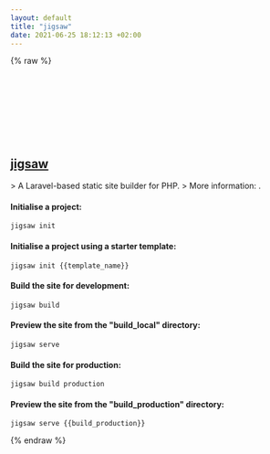 ```yaml
---
layout: default
title: "jigsaw"
date: 2021-06-25 18:12:13 +02:00
---
```

{% raw %}
<h2 id="jigsaw">
  <a href="/en/common/jigsaw.html">jigsaw</a> <a href="#jigsaw"><svg class="icon">
    <use href="/assets/images/unicode_sprite.svg#link" />
  </svg></a>
</h2>
> A Laravel-based static site builder for PHP.
> More information: <https://jigsaw.tighten.co>.

#### Initialise a project:
```shell
jigsaw init
```
#### Initialise a project using a starter template:
```shell
jigsaw init {{template_name}}
```
#### Build the site for development:
```shell
jigsaw build
```
#### Preview the site from the "build_local" directory:
```shell
jigsaw serve
```
#### Build the site for production:
```shell
jigsaw build production
```
#### Preview the site from the "build_production" directory:
```shell
jigsaw serve {{build_production}}
```
{% endraw %}